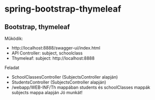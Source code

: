 # spring-bootstrap-thymeleaf
## Bootstrap,  thymeleaf
 Működik:
* http://localhost:8888/swagger-ui/index.html
* API Controller: subject, schoolclass
* Thymeleaf: subject: http://localhost:8888


Feladat
* SchoolClassesController (SubjectsController alapján) 
* StudentsController (SubjectsController alapján) 
* /webapp/WEB-INF/Th mappában students és schoolClasses mappák subjects mappa alapján
Jó munkát!
 
